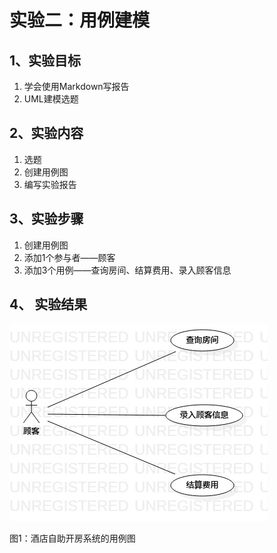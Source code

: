 # 实验二：用例建模

## 1、实验目标

1. 学会使用Markdown写报告
2. UML建模选题

## 2、实验内容

1. 选题
2. 创建用例图
3. 编写实验报告

## 3、实验步骤

1. 创建用例图
2. 添加1个参与者——顾客
3. 添加3个用例——查询房间、结算费用、录入顾客信息

## 4、 实验结果

![用例图](./Lab2_UseCaseDiagram.jpg)

图1：酒店自助开房系统的用例图
